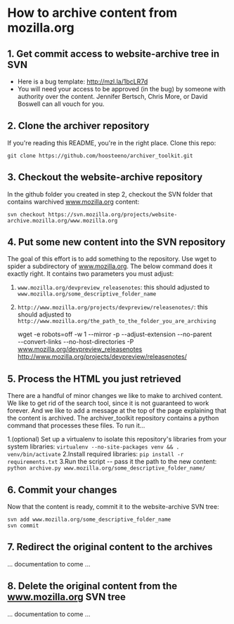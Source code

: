 # How to archive content from mozilla.org 

## 1. Get commit access to website-archive tree in SVN 

* Here is a bug template: <http://mzl.la/1bcLR7d>
* You will need your access to be approved (in the bug) by someone with authority over the content. Jennifer Bertsch, Chris More, or David Boswell can all vouch for you.

## 2. Clone the archiver repository 

If you're reading this README, you're in the right place. Clone this repo:

    git clone https://github.com/hoosteeno/archiver_toolkit.git

## 3. Checkout the website-archive repository 

In the github folder you created in step 2, checkout the SVN folder that contains warchived www.mozilla.org content:

    svn checkout https://svn.mozilla.org/projects/website-archive.mozilla.org/www.mozilla.org

## 4. Put some new content into the SVN repository 

The goal of this effort is to add something to the repository. Use wget to spider a subdirectory of www.mozilla.org. The below command does it exactly right. It contains two parameters you must adjust:

1. `www.mozilla.org/devpreview_releasenotes`: this should adjusted to `www.mozilla.org/some_descriptive_folder_name`
2. `http://www.mozilla.org/projects/devpreview/releasenotes/`: this should adjusted to `http://www.mozilla.org/the_path_to_the_folder_you_are_archiving`

    wget -e robots=off -w 1 --mirror -p --adjust-extension --no-parent \
    --convert-links --no-host-directories -P \
    www.mozilla.org/devpreview_releasenotes \
    http://www.mozilla.org/projects/devpreview/releasenotes/

## 5. Process the HTML you just retrieved 

There are a handful of minor changes we like to make to archived content. We like to get rid of the search tool, since it is not guaranteed to work forever. And we like to add a message at the top of the page explaining that the content is archived. The archiver_toolkit repository contains a python command that processes these files. To run it...

1.(optional) Set up a virtualenv to isolate this repository's libraries from your system libraries: `virtualenv --no-site-packages venv && . venv/bin/activate`
2.Install required libraries: `pip install -r requirements.txt`
3.Run the script -- pass it the path to the new content: `python archive.py www.mozilla.org/some_descriptive_folder_name/`

## 6. Commit your changes 

Now that the content is ready, commit it to the website-archive SVN tree:

    svn add www.mozilla.org/some_descriptive_folder_name
    svn commit

## 7. Redirect the original content to the archives 

... documentation to come ...

## 8. Delete the original content from the www.mozilla.org SVN tree 

... documentation to come ...
